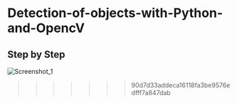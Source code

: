 # Detection-of-objects-with-Python-and-OpencV

## Step by Step


![Screenshot_1](https://user-images.githubusercontent.com/9831514/91362701-6b252900-e7d1-11ea-8216-51b2fd073193.png)



>>>>>>> 90d7d33addeca16118fa3be9576edfff7a847dab

